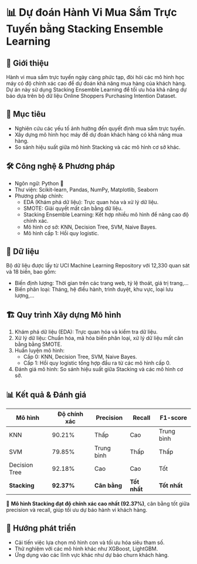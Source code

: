 # 📊 Dự đoán Hành Vi Mua Sắm Trực Tuyến bằng Stacking Ensemble Learning
## 📝 Giới thiệu
Hành vi mua sắm trực tuyến ngày càng phức tạp, đòi hỏi các mô hình học máy có độ chính xác cao để dự đoán khả năng mua hàng của khách hàng. Dự án này sử dụng Stacking Ensemble Learning để tối ưu hóa khả năng dự báo dựa trên bộ dữ liệu Online Shoppers Purchasing Intention Dataset.

## 🎯 Mục tiêu
- Nghiên cứu các yếu tố ảnh hưởng đến quyết định mua sắm trực tuyến.
- Xây dựng mô hình học máy để dự đoán khách hàng có khả năng mua hàng.
- So sánh hiệu suất giữa mô hình Stacking và các mô hình cơ sở khác.
## 🛠️ Công nghệ & Phương pháp
- Ngôn ngữ: Python 🐍
- Thư viện: Scikit-learn, Pandas, NumPy, Matplotlib, Seaborn
- Phương pháp chính:
  - EDA (Khám phá dữ liệu): Trực quan hóa và xử lý dữ liệu.
  - SMOTE: Giải quyết mất cân bằng dữ liệu.
  - Stacking Ensemble Learning: Kết hợp nhiều mô hình để nâng cao độ chính xác.
  - Mô hình cơ sở: KNN, Decision Tree, SVM, Naive Bayes.
  - Mô hình cấp 1: Hồi quy logistic.
## 📂 Dữ liệu
Bộ dữ liệu được lấy từ UCI Machine Learning Repository với 12,330 quan sát và 18 biến, bao gồm:
- Biến định lượng: Thời gian trên các trang web, tỷ lệ thoát, giá trị trang,...
- Biến phân loại: Tháng, hệ điều hành, trình duyệt, khu vực, loại lưu lượng,...
## 🏗️ Quy trình Xây dựng Mô hình
1. Khám phá dữ liệu (EDA): Trực quan hóa và kiểm tra dữ liệu.
2. Xử lý dữ liệu: Chuẩn hóa, mã hóa biến phân loại, xử lý dữ liệu mất cân bằng bằng SMOTE.
3. Huấn luyện mô hình:
    - Cấp 0: KNN, Decision Tree, SVM, Naive Bayes.  
    - Cấp 1: Hồi quy logistic tổng hợp đầu ra từ các mô hình cấp 0.
4. Đánh giá mô hình: So sánh hiệu suất giữa Stacking và các mô hình cơ sở.
## 📊 Kết quả & Đánh giá  

| Mô hình        | Độ chính xác | Precision | Recall | F1-score  |
|---------------|-------------|-----------|--------|----------|
| KNN          | 90.21%      | Thấp      | Cao    | Trung bình |
| SVM          | 79.85%      | Trung bình | Thấp   | Thấp      |
| Decision Tree| 92.18%      | Cao       | Cao    | Tốt       |
| **Stacking** | **92.37%**  | **Cân bằng** | **Tốt nhất** | **Tốt nhất** |

📌 **Mô hình Stacking đạt độ chính xác cao nhất (92.37%)**, cân bằng tốt giữa precision và recall, giúp tối ưu dự báo hành vi khách hàng.  

## 🔮 Hướng phát triển
- Cải tiến việc lựa chọn mô hình con và tối ưu hóa siêu tham số.
- Thử nghiệm với các mô hình khác như XGBoost, LightGBM.
- Ứng dụng vào các lĩnh vực khác như dự báo churn khách hàng.
